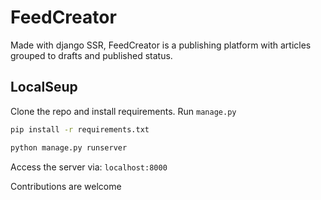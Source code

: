 # FeedCreator

Made with django SSR, FeedCreator is a publishing platform with articles grouped to drafts and published status.

## LocalSeup

Clone the repo and install requirements. Run `manage.py`

```bash
pip install -r requirements.txt

python manage.py runserver
```

Access the server via: `localhost:8000`

Contributions are welcome
